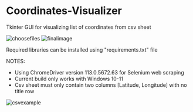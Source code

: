 # Coordinates-Visualizer

Tkinter GUI for visualizing list of coordinates from csv sheet

![choosefiles](https://csvguifiles.s3.amazonaws.com/ChooseFiles.jpg)
![finalimage](https://csvguifiles.s3.amazonaws.com/ProcessedMap.jpg)

Required libraries can be installed using "requirements.txt" file

NOTES:
- Using ChromeDriver version 113.0.5672.63 for Selenium web scraping
- Current build only works with Windows 10-11
- Csv sheet must only contain two columns [Latitude, Longitude] with no title row

![csvexample](https://csvguifiles.s3.amazonaws.com/csv_example.jpg)
